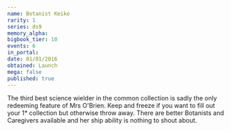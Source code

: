 ```yaml
---
name: Botanist Keiko
rarity: 1
series: ds9
memory_alpha:
bigbook_tier: 10
events: 6
in_portal:
date: 01/01/2016
obtained: Launch
mega: false
published: true
---
```


The third best science wielder in the common collection is sadly the only redeeming feature of Mrs O'Brien. Keep and freeze if you want to fill out your 1* collection but otherwise throw away. There are better Botanists and Caregivers available and her ship ability is nothing to shout about.
